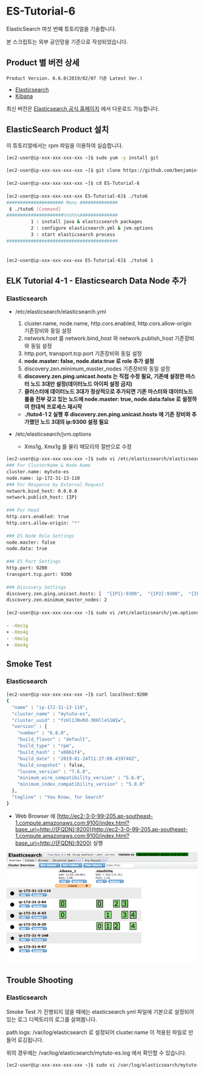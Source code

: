 # ES-Tutorial-6

ElasticSearch 여섯 번째 튜토리얼을 기술합니다.

본 스크립트는 외부 공인망을 기준으로 작성되었습니다.

## Product 별 버전 상세
```
Product Version. 6.6.0(2019/02/07 기준 Latest Ver.)
```
* [Elasticsearch](https://artifacts.elastic.co/downloads/elasticsearch/elasticsearch-6.6.0.rpm)
* [Kibana](https://artifacts.elastic.co/downloads/kibana/kibana-6.6.0-x86_64.rpm)

최신 버전은 [Elasticsearch 공식 홈페이지](https://www.elastic.co/downloads) 에서 다운로드 가능합니다.

## ElasticSearch Product 설치

이 튜토리얼에서는 rpm 파일을 이용하여 실습합니다.

```bash
[ec2-user@ip-xxx-xxx-xxx-xxx ~]$ sudo yum -y install git

[ec2-user@ip-xxx-xxx-xxx-xxx ~]$ git clone https://github.com/benjamin-btn/ES-Tutorial-6.git

[ec2-user@ip-xxx-xxx-xxx-xxx ~]$ cd ES-Tutorial-6

[ec2-user@ip-xxx-xxx-xxx-xxx ES-Tutorial-6]$ ./tuto6
##################### Menu ##############
 $ ./tuto6 [Command]
#####################%%%%%%##############
         1 : install java & elasticsearch packages
         2 : configure elasticsearch.yml & jvm.options
         3 : start elasticsearch process
#########################################


[ec2-user@ip-xxx-xxx-xxx-xxx ES-Tutorial-6]$ ./tuto6 1

```

## ELK Tutorial 4-1 - Elasticsearch Data Node 추가

### Elasticsearch
* /etc/elasticsearch/elasticsearch.yml
  1) cluster.name, node.name, http.cors.enabled, http.cors.allow-origin 기존장비와 동일 설정
  2) network.host 를 network.bind_host 와 network.publish_host 기존장비와 동일 설정
  3) http.port, transport.tcp.port 기존장비와 동일 설정
  4) **node.master: false, node.data:true 로 role 추가 설정**
  5) discovery.zen.minimum_master_nodes 기존장비와 동일 설정
  6) **discovery.zen.ping.unicast.hosts 는 직접 수정 필요, 기존에 설정한 마스터 노드 3대만 설정(데이터노드 아이피 설정 금지)**
  7) **클러스터에 데이터노드 3대가 정상적으로 추가되면 기존 마스터와 데이터노드 롤을 전부 갖고 있는 노드에 node.master: true, node.data:false 로 설정하여 한대씩 프로세스 재시작**
    - **./tuto4-1 2 실행 후 discovery.zen.ping.unicast.hosts 에 기존 장비와 추가했던 노드 3대의 ip:9300 설정 필요**


* /etc/elasticsearch/jvm.options
  - Xms1g, Xmx1g 를 물리 메모리의 절반으로 수정

```bash
[ec2-user@ip-xxx-xxx-xxx-xxx ~]$ sudo vi /etc/elasticsearch/elasticsearch.yml
### For ClusterName & Node Name
cluster.name: mytuto-es
node.name: ip-172-31-13-110
### For Response by External Request
network.bind_host: 0.0.0.0
network.publish_host: {IP}

### For Head
http.cors.enabled: true
http.cors.allow-origin: "*"

### ES Node Role Settings
node.master: false
node.data: true

### ES Port Settings
http.port: 9200
transport.tcp.port: 9300

### Discovery Settings
discovery.zen.ping.unicast.hosts: [  "{IP1}:9300",  "{IP2}:9300",  "{IP3}:9300",  ]
discovery.zen.minimum_master_nodes: 2

[ec2-user@ip-xxx-xxx-xxx-xxx ~]$ sudo vi /etc/elasticsearch/jvm.options

- -Xms1g
+ -Xms4g
- -Xmx1g
+ -Xmx4g
```

## Smoke Test

### Elasticsearch

```bash
[ec2-user@ip-xxx-xxx-xxx-xxx ~]$ curl localhost:9200
{
  "name" : "ip-172-31-13-110",
  "cluster_name" : "mytuto-es",
  "cluster_uuid" : "fzHl1JNvRd-3KHlleS1WIw",
  "version" : {
    "number" : "6.6.0",
    "build_flavor" : "default",
    "build_type" : "rpm",
    "build_hash" : "a9861f4",
    "build_date" : "2019-01-24T11:27:09.439740Z",
    "build_snapshot" : false,
    "lucene_version" : "7.6.0",
    "minimum_wire_compatibility_version" : "5.6.0",
    "minimum_index_compatibility_version" : "5.0.0"
  },
  "tagline" : "You Know, for Search"
}

```

* Web Browser 에 [http://ec2-3-0-99-205.ap-southeast-1.compute.amazonaws.com:9100/index.html?base_uri=http://{FQDN}:9200](http://ec2-3-0-99-205.ap-southeast-1.compute.amazonaws.com:9100/index.html?base_uri=http://{FQDN}:9200) 실행

![Optional Text](image/es-head.png)

## Trouble Shooting

### Elasticsearch
Smoke Test 가 진행되지 않을 때에는 elasticsearch.yml 파일에 기본으로 설정되어있는 로그 디렉토리의 로그를 살펴봅니다.

path.logs: /var/log/elasticsearch 로 설정되어 cluster.name 이 적용된 파일로 만들어 로깅됩니다.

위의 경우에는 /var/log/elasticsearch/mytuto-es.log 에서 확인할 수 있습니다.

```bash
[ec2-user@ip-xxx-xxx-xxx-xxx ~]$ sudo vi /var/log/elasticsearch/mytuto-es.log
```


